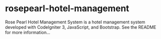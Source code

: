 # rosepearl-hotel-management
Rose Pearl Hotel Management System is a hotel management system developed with CodeIgniter 3, JavaScript, and Bootstrap.  See the README for more information...

